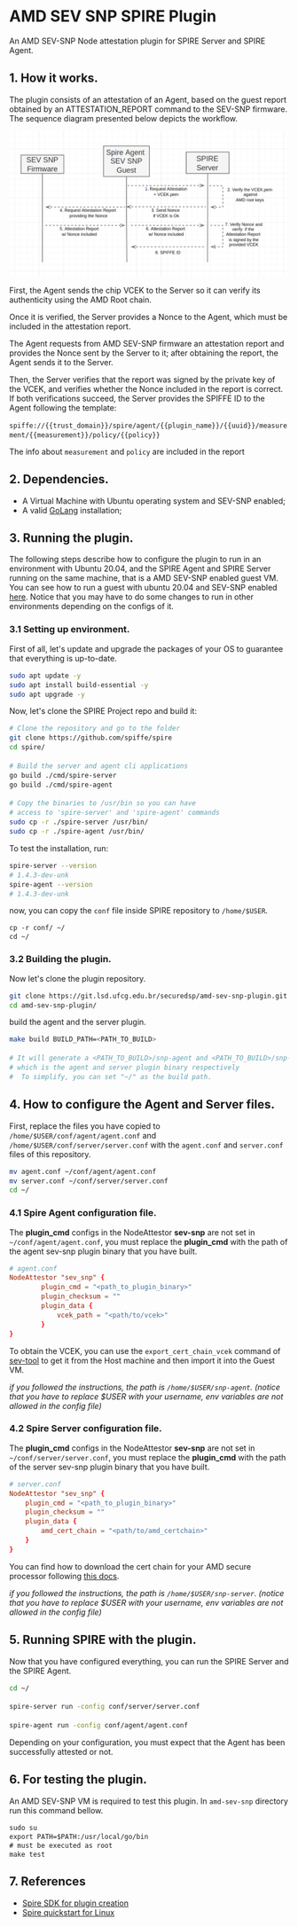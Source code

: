 # AMD SEV SNP SPIRE Plugin

An AMD SEV-SNP Node attestation plugin for SPIRE Server and SPIRE Agent.

## 1. How it works.

The plugin consists of an attestation of an Agent, based on the guest report obtained by an ATTESTATION_REPORT command to the SEV-SNP firmware. The sequence diagram presented below depicts the workflow.

![alt text](attestation-sequence.PNG)

First, the Agent sends the chip VCEK to the Server so it can verify its authenticity using the AMD Root chain.

Once it is verified, the Server provides a Nonce to the Agent, which must be included in the attestation report.

The Agent requests from AMD SEV-SNP firmware an attestation report and provides the Nonce sent by the Server to it; after obtaining the report, the Agent sends it to the Server.

Then, the Server verifies that the report was signed by the private key of the VCEK, and verifies whether the Nonce included in the report is correct. If both verifications succeed, the Server provides the SPIFFE ID to the Agent following the template:

`spiffe://{{trust_domain}}/spire/agent/{{plugin_name}}/{{uuid}}/measurement/{{measurement}}/policy/{{policy}}`

The info about `measurement` and `policy` are included in the report 

## 2. Dependencies.

* A Virtual Machine with Ubuntu operating system and SEV-SNP enabled;
* A valid [GoLang](https://go.dev/doc/install) installation;

## 3. Running the plugin.

The following steps describe how to configure the plugin to run in an environment with Ubuntu 20.04, and the SPIRE Agent and SPIRE Server running on the same machine, that is a AMD SEV-SNP enabled guest VM. You can see how to run a guest with ubuntu 20.04 and SEV-SNP enabled [here](https://git.lsd.ufcg.edu.br/securedsp/AMDSEV). Notice that you may have to do some changes to run in other environments depending on the configs of it.

### 3.1 Setting up environment.

First of all, let's update and upgrade the packages of your OS to guarantee that everything is up-to-date.

```sh
sudo apt update -y
sudo apt install build-essential -y
sudo apt upgrade -y
```

Now, let's clone the SPIRE Project repo and build it:

```sh
# Clone the repository and go to the folder
git clone https://github.com/spiffe/spire
cd spire/

# Build the server and agent cli applications
go build ./cmd/spire-server
go build ./cmd/spire-agent

# Copy the binaries to /usr/bin so you can have
# access to 'spire-server' and 'spire-agent' commands
sudo cp -r ./spire-server /usr/bin/
sudo cp -r ./spire-agent /usr/bin/
```

To test the installation, run:

```sh
spire-server --version
# 1.4.3-dev-unk
spire-agent --version
# 1.4.3-dev-unk
```

now, you can copy the `conf` file inside SPIRE repository to `/home/$USER`.

```
cp -r conf/ ~/
cd ~/
```

### 3.2 Building the plugin.

Now let's clone the plugin repository.

```sh
git clone https://git.lsd.ufcg.edu.br/securedsp/amd-sev-snp-plugin.git
cd amd-sev-snp-plugin/
```

build the agent and the server plugin.

```sh
make build BUILD_PATH=<PATH_TO_BUILD>

# It will generate a <PATH_TO_BUILD>/snp-agent and <PATH_TO_BUILD>/snp-server binaries, 
# which is the agent and server plugin binary respectively
#  To simplify, you can set "~/" as the build path.
```

## 4. How to configure the Agent and Server files.

First, replace the files you have copied to `/home/$USER/conf/agent/agent.conf` and `/home/$USER/conf/server/server.conf` with the `agent.conf` and `server.conf` files of this repository.

```sh
mv agent.conf ~/conf/agent/agent.conf
mv server.conf ~/conf/server/server.conf
cd ~/
```

### 4.1 Spire Agent configuration file.

The **plugin_cmd** configs in the NodeAttestor **sev-snp** are not set in `~/conf/agent/agent.conf`, you must replace the **plugin_cmd** with the path of the agent sev-snp plugin binary that you have built. 

```conf
# agent.conf
NodeAttestor "sev_snp" {
        plugin_cmd = "<path_to_plugin_binary>"
        plugin_checksum = ""
        plugin_data {
	        vcek_path = "<path/to/vcek>"
        }
}
```

To obtain the VCEK, you can use the `export_cert_chain_vcek` command of [sev-tool](https://github.com/AMDESE/sev-tool) to get it from the Host machine and then import it into the Guest VM.

*if you followed the instructions, the path is `/home/$USER/snp-agent`. (notice that you have to replace $USER with your username, env variables are not allowed in the config file)*

### 4.2 Spire Server configuration file.

The **plugin_cmd** configs in the NodeAttestor **sev-snp** are not set in `~/conf/server/server.conf`, you must replace the **plugin_cmd** with the path of the server sev-snp plugin binary that you have built. 

```conf
# server.conf
NodeAttestor "sev_snp" {
    plugin_cmd = "<path_to_plugin_binary>"
    plugin_checksum = ""
    plugin_data {
        amd_cert_chain = "<path/to/amd_certchain>"
    }
}
```

You can find how to download the cert chain for your AMD secure processor following [this docs](https://www.amd.com/system/files/TechDocs/57230.pdf).

*if you followed the instructions, the path is `/home/$USER/snp-server`. (notice that you have to replace $USER with your username, env variables are not allowed in the config file)*

## 5. Running SPIRE with the plugin.

Now that you have configured everything, you can run the SPIRE Server and the SPIRE Agent.

```sh
cd ~/

spire-server run -config conf/server/server.conf

spire-agent run -config conf/agent/agent.conf
```

Depending on your configuration, you must expect that the Agent has been successfully attested or not.


## 6. For testing the plugin.

An AMD SEV-SNP VM is required to test this plugin. In `amd-sev-snp` directory run this command bellow.

```
sudo su
export PATH=$PATH:/usr/local/go/bin
# must be executed as root
make test
```

## 7. References

* [Spire SDK for plugin creation](https://github.com/spiffe/spire-plugin-sdk)
* [Spire quickstart for Linux](https://spiffe.io/docs/latest/try/getting-started-linux-macos-x/)
